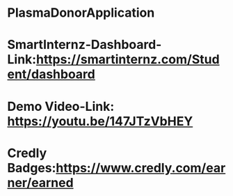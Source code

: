 # PlasmaDonorApplication
# SmartInternz-Dashboard-Link:https://smartinternz.com/Student/dashboard
# Demo Video-Link: https://youtu.be/147JTzVbHEY
# Credly Badges:https://www.credly.com/earner/earned
